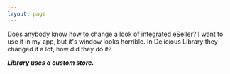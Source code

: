 ```yaml
---
layout: page
---
```




Does anybody know how to change a look of integrated eSeller? I want to use it in my app, but it's window looks horrible. In Delicious Library they changed it a lot, how did they do it?




***Library uses a custom store.***
